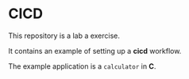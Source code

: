 # CICD

This repository is a lab a exercise.

It contains an example of setting up a **cicd** workflow.

The example application is a `calculator` in **C**.

